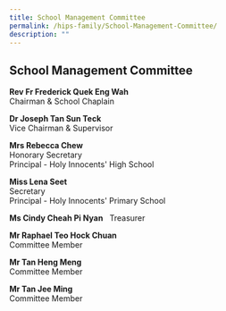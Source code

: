 ```yaml
---
title: School Management Committee
permalink: /hips-family/School-Management-Committee/
description: ""
---
```

## School Management Committee

**Rev Fr Frederick Quek Eng Wah**  
Chairman & School Chaplain  
  
**Dr Joseph Tan Sun Teck**   
Vice Chairman & Supervisor  
  
**Mrs Rebecca Chew**  
Honorary Secretary  
Principal - Holy Innocents' High School  
  
**Miss Lena Seet**  
Secretary  
Principal - Holy Innocents' Primary School  
  
**Ms Cindy Cheah Pi Nyan**
  Treasurer
  
**Mr Raphael Teo Hock Chuan**  
Committee Member  
  
**Mr Tan Heng Meng**  
Committee Member   

**Mr Tan Jee Ming**  
Committee Member
